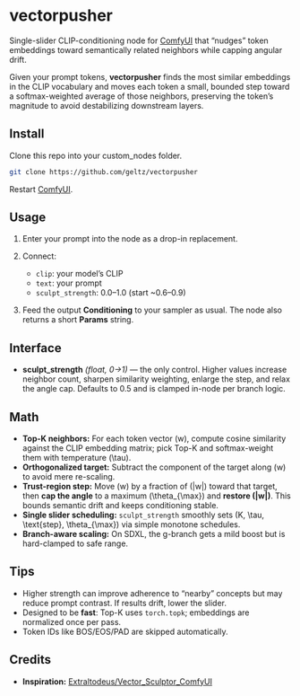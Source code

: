 # vectorpusher

Single-slider CLIP-conditioning node for [ComfyUI](https://github.com/comfyanonymous/ComfyUI) that “nudges” token embeddings toward semantically related neighbors while capping angular drift.

Given your prompt tokens, **vectorpusher** finds the most similar embeddings in the CLIP vocabulary and moves each token a small, bounded step toward a softmax-weighted average of those neighbors, preserving the token’s magnitude to avoid destabilizing downstream layers. 

## Install

Clone this repo into your custom_nodes folder.
```bash
git clone https://github.com/geltz/vectorpusher
```
Restart [ComfyUI](https://github.com/comfyanonymous/ComfyUI).

## Usage

1. Enter your prompt into the node as a drop-in replacement.
2. Connect:

   * `clip`: your model’s CLIP
   * `text`: your prompt
   * `sculpt_strength`: 0.0–1.0 (start ~0.6–0.9)
3. Feed the output **Conditioning** to your sampler as usual. The node also returns a short **Params** string. 

## Interface

* **sculpt_strength** *(float, 0→1)* — the only control. Higher values increase neighbor count, sharpen similarity weighting, enlarge the step, and relax the angle cap. Defaults to 0.5 and is clamped in-node per branch logic.  

## Math

* **Top-K neighbors:** For each token vector (w), compute cosine similarity against the CLIP embedding matrix; pick Top-K and softmax-weight them with temperature (\tau). 
* **Orthogonalized target:** Subtract the component of the target along (w) to avoid mere re-scaling.
* **Trust-region step:** Move (w) by a fraction of (|w|) toward that target, then **cap the angle** to a maximum (\theta_{\max}) and **restore (|w|)**. This bounds semantic drift and keeps conditioning stable. 
* **Single slider scheduling:** `sculpt_strength` smoothly sets (K, \tau, \text{step}, \theta_{\max}) via simple monotone schedules. 
* **Branch-aware scaling:** On SDXL, the g-branch gets a mild boost but is hard-clamped to safe range. 

## Tips

* Higher strength can improve adherence to “nearby” concepts but may reduce prompt contrast. If results drift, lower the slider.
* Designed to be **fast**: Top-K uses `torch.topk`; embeddings are normalized once per pass. 
* Token IDs like BOS/EOS/PAD are skipped automatically. 

## Credits

* **Inspiration:** [Extraltodeus/Vector_Sculptor_ComfyUI](https://github.com/Extraltodeus/Vector_Sculptor_ComfyUI)







